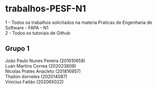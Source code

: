 # trabalhos-PESF-N1
1 - Todos os trabalhos solicitados na materia Praticas de Engenharia de Software - FAPA - N1<br/>
2 - Todos os tutoriais de Github

## **Grupo 1** 

João Paulo Nunes Pereira (201610658)<br/>
Luan Martins Correa (202023809)<br/>
Nicolas Prates Anacleto (201816957)<br/>
Thailon dorneles (202014087)<br/>
Vinicius Faitão (202065022)<br/>
